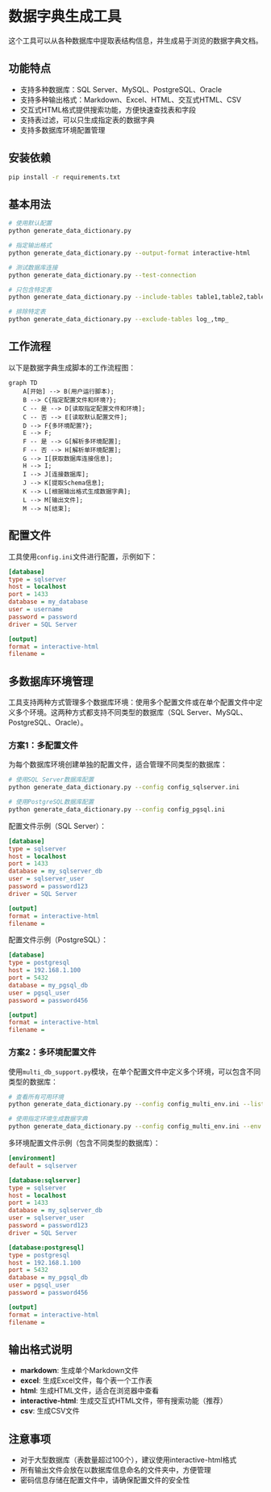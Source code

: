 # 数据字典生成工具

这个工具可以从各种数据库中提取表结构信息，并生成易于浏览的数据字典文档。

## 功能特点

- 支持多种数据库：SQL Server、MySQL、PostgreSQL、Oracle
- 支持多种输出格式：Markdown、Excel、HTML、交互式HTML、CSV
- 交互式HTML格式提供搜索功能，方便快速查找表和字段
- 支持表过滤，可以只生成指定表的数据字典
- 支持多数据库环境配置管理

## 安装依赖

```bash
pip install -r requirements.txt
```

## 基本用法

```bash
# 使用默认配置
python generate_data_dictionary.py

# 指定输出格式
python generate_data_dictionary.py --output-format interactive-html

# 测试数据库连接
python generate_data_dictionary.py --test-connection

# 只包含特定表
python generate_data_dictionary.py --include-tables table1,table2,table3

# 排除特定表
python generate_data_dictionary.py --exclude-tables log_,tmp_
```

## 工作流程

以下是数据字典生成脚本的工作流程图：

```mermaid
graph TD
    A[开始] --> B(用户运行脚本);
    B --> C{指定配置文件和环境?};
    C -- 是 --> D[读取指定配置文件和环境];
    C -- 否 --> E[读取默认配置文件];
    D --> F{多环境配置?};
    E --> F;
    F -- 是 --> G[解析多环境配置];
    F -- 否 --> H[解析单环境配置];
    G --> I[获取数据库连接信息];
    H --> I;
    I --> J[连接数据库];
    J --> K[提取Schema信息];
    K --> L[根据输出格式生成数据字典];
    L --> M[输出文件];
    M --> N[结束];
```

## 配置文件

工具使用`config.ini`文件进行配置，示例如下：

```ini
[database]
type = sqlserver
host = localhost
port = 1433
database = my_database
user = username
password = password
driver = SQL Server

[output]
format = interactive-html
filename = 
```

## 多数据库环境管理

工具支持两种方式管理多个数据库环境：使用多个配置文件或在单个配置文件中定义多个环境。这两种方式都支持不同类型的数据库（SQL Server、MySQL、PostgreSQL、Oracle）。

### 方案1：多配置文件

为每个数据库环境创建单独的配置文件，适合管理不同类型的数据库：

```bash
# 使用SQL Server数据库配置
python generate_data_dictionary.py --config config_sqlserver.ini

# 使用PostgreSQL数据库配置
python generate_data_dictionary.py --config config_pgsql.ini
```

配置文件示例（SQL Server）：
```ini
[database]
type = sqlserver
host = localhost
port = 1433
database = my_sqlserver_db
user = sqlserver_user
password = password123
driver = SQL Server

[output]
format = interactive-html
filename = 
```

配置文件示例（PostgreSQL）：
```ini
[database]
type = postgresql
host = 192.168.1.100
port = 5432
database = my_pgsql_db
user = pgsql_user
password = password456

[output]
format = interactive-html
filename = 
```

### 方案2：多环境配置文件

使用`multi_db_support.py`模块，在单个配置文件中定义多个环境，可以包含不同类型的数据库：

```bash
# 查看所有可用环境
python generate_data_dictionary.py --config config_multi_env.ini --list-env

# 使用指定环境生成数据字典
python generate_data_dictionary.py --config config_multi_env.ini --env sqlserver
```

多环境配置文件示例（包含不同类型的数据库）：

```ini
[environment]
default = sqlserver

[database:sqlserver]
type = sqlserver
host = localhost
port = 1433
database = my_sqlserver_db
user = sqlserver_user
password = password123
driver = SQL Server

[database:postgresql]
type = postgresql
host = 192.168.1.100
port = 5432
database = my_pgsql_db
user = pgsql_user
password = password456

[output]
format = interactive-html
filename = 
```

## 输出格式说明

- **markdown**: 生成单个Markdown文件
- **excel**: 生成Excel文件，每个表一个工作表
- **html**: 生成HTML文件，适合在浏览器中查看
- **interactive-html**: 生成交互式HTML文件，带有搜索功能（推荐）
- **csv**: 生成CSV文件

## 注意事项

- 对于大型数据库（表数量超过100个），建议使用interactive-html格式
- 所有输出文件会放在以数据库信息命名的文件夹中，方便管理
- 密码信息存储在配置文件中，请确保配置文件的安全性
